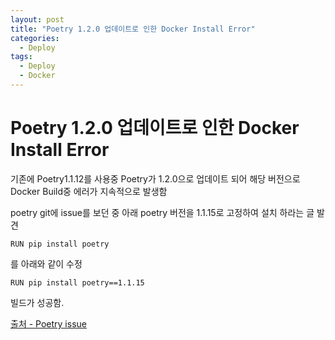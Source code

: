 ```yaml
---
layout: post
title: "Poetry 1.2.0 업데이트로 인한 Docker Install Error"
categories:
  - Deploy
tags:
  - Deploy
  - Docker
---
```


# Poetry 1.2.0 업데이트로 인한 Docker Install Error

기존에 Poetry1.1.12를 사용중 Poetry가 1.2.0으로 업데이트 되어 해당 버전으로 Docker Build중 에러가 지속적으로 발생함

poetry git에 issue를 보던 중 아래 poetry 버전을 1.1.15로 고정하여 설치 하라는 글 발견

```
RUN pip install poetry
```

를 아래와 같이 수정

```
RUN pip install poetry==1.1.15
```

빌드가 성공함.

[출처 - Poetry issue](https://github.com/python-poetry/poetry/issues/6288#issuecomment-1242526811)